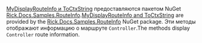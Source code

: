 <span data-ttu-id="29482-101">[MyDisplayRouteInfo и ToCtxString](https://github.com/Rick-Anderson/RouteInfo/blob/master/Microsoft.Docs.Samples.RouteInfo/ControllerContextExtensions.cs) предоставляются пакетом NuGet [Rick.Docs.Samples.RouteInfo](https://www.nuget.org/packages/Rick.Docs.Samples.RouteInfo).</span><span class="sxs-lookup"><span data-stu-id="29482-101">[MyDisplayRouteInfo and ToCtxString](https://github.com/Rick-Anderson/RouteInfo/blob/master/Microsoft.Docs.Samples.RouteInfo/ControllerContextExtensions.cs) are provided by the [Rick.Docs.Samples.RouteInfo](https://www.nuget.org/packages/Rick.Docs.Samples.RouteInfo) NuGet package.</span></span> <span data-ttu-id="29482-102">Эти методы отображают информацию о маршруте `Controller`.</span><span class="sxs-lookup"><span data-stu-id="29482-102">The methods display `Controller` route information.</span></span>